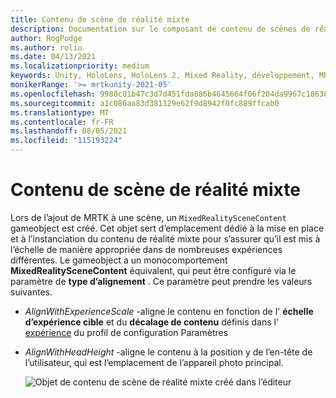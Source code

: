 ```yaml
---
title: Contenu de scène de réalité mixte
description: Documentation sur le composant de contenu de scènes de réalité mixte
author: RogPodge
ms.author: roliu
ms.date: 04/13/2021
ms.localizationpriority: medium
keywords: Unity, HoloLens, HoloLens 2, Mixed Reality, développement, MRTK
monikerRange: '>= mrtkunity-2021-05'
ms.openlocfilehash: 9980c01b47c3d7d451fda886b4645664f06f204da9967c186382878be947d64f
ms.sourcegitcommit: a1c086aa83d381129e62f9d8942f0fc889ffcab0
ms.translationtype: MT
ms.contentlocale: fr-FR
ms.lasthandoff: 08/05/2021
ms.locfileid: "115193224"
---
```

# <a name="mixed-reality-scene-content"></a>Contenu de scène de réalité mixte

Lors de l’ajout de MRTK à une scène, un `MixedRealitySceneContent` gameobject est créé. Cet objet sert d’emplacement dédié à la mise en place et à l’instanciation du contenu de réalité mixte pour s’assurer qu’il est mis à l’échelle de manière appropriée dans de nombreuses expériences différentes. Le gameobject a un monocomportement **MixedRealitySceneContent** équivalent, qui peut être configuré via le paramètre de **type d’alignement** . Ce paramètre peut prendre les valeurs suivantes.

* *AlignWithExperienceScale* -aligne le contenu en fonction de l' **échelle d’expérience cible** et du **décalage de contenu** définis dans l' [expérience](experience-settings.md) du profil de configuration Paramètres
* *AlignWithHeadHeight* -aligne le contenu à la position y de l’en-tête de l’utilisateur, qui est l’emplacement de l’appareil photo principal.


  ![Objet de contenu de scène de réalité mixte créé dans l’éditeur](../images/experience-settings/MixedRealitySceneContent.png)
